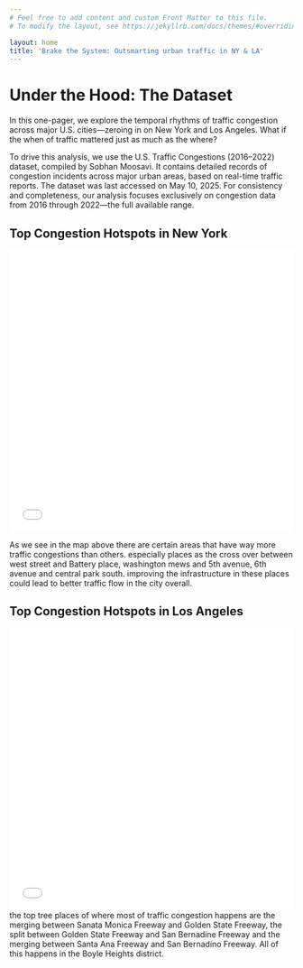 ```yaml
---
# Feel free to add content and custom Front Matter to this file.
# To modify the layout, see https://jekyllrb.com/docs/themes/#overriding-theme-defaults

layout: home
title: 'Brake the System: Outsmarting urban traffic in NY & LA'
---
```


# Under the Hood: The Dataset
In this one-pager, we explore the temporal rhythms of traffic congestion across major U.S. cities—zeroing in on New York and Los Angeles. What if the when of traffic mattered just as much as the where?

To drive this analysis, we use the U.S. Traffic Congestions (2016–2022) dataset, compiled by Sobhan Moosavi. It contains detailed records of congestion incidents across major urban areas, based on real-time traffic reports. The dataset was last accessed on May 10, 2025. For consistency and completeness, our analysis focuses exclusively on congestion data from 2016 through 2022—the full available range.


## Top Congestion Hotspots in New York

<iframe src="ny_top_10_congestion.html" width="100%" height="500px" style="border:none;"></iframe>


As we see in the map above there are certain areas that have way more traffic congestions than others. especially places as the cross over between west street and Battery place, washington mews and 5th avenue, 6th avenue and central park south. improving the infrastructure in these places could lead to better traffic flow in the city overall.
## Top Congestion Hotspots in Los Angeles

<iframe src="la_top_10_congestion.html" width="100%" height="500px" style="border:none;"></iframe>
the top tree places of where most of traffic congestion happens are the merging between Sanata Monica Freeway and Golden State Freeway, the split between Golden State Freeway and San Bernadine Freeway and the merging between Santa Ana Freeway and San Bernadino Freeway. All of this happens in the Boyle Heights district.
